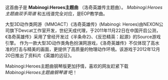 

这首曲子是 **Mabinogi:Heroes主题曲** （洛奇英雄传主题曲）。 _Mabinogi:Heroes主题曲双手简谱_
和五线谱完全对应，是EOP教学曲。

  

大型3D动作类网游（MMOACT）《洛奇英雄传》(Mabinogi:
Heroes)由NEXON公司旗下Devcat工作室开发，世纪天成代理，于2011年11月22日在中国开启公测，《洛奇英雄传》采用了曾经开发过《半条命2》、《反恐精英：起源》的Source游戏引擎。
作为一款大型3D动作类角色扮演网游戏，《洛奇英雄传》不仅体现了高水准的打击与精美的画面，更提供了高质量的物理动作环境。该游戏于2012年12月20日推出了资料片《英雄的远征》。

  

Mabinogi:Heroes主题曲钢琴版更加抒情，喜欢的网友赶紧下载 _Mabinogi:Heroes主题曲钢琴谱_ 吧！

